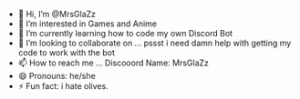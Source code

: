 - 👋 Hi, I’m @MrsGlaZz
- 👀 I’m interested in Games and Anime
- 🌱 I’m currently learning how to code my own Discord Bot
- 💞️ I’m looking to collaborate on ... pssst i need damn help with getting my code to work with the bot
- 📫 How to reach me ... Discooord Name: MrsGlaZz
- 😄 Pronouns: he/she
- ⚡ Fun fact: i hate olives.

<!---
MrsGlaZz/MrsGlaZz is a ✨ special ✨ repository because its `README.md` (this file) appears on your GitHub profile.
You can click the Preview link to take a look at your changes.
--->
